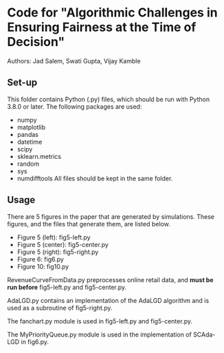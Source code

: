 # Code for "Algorithmic Challenges in Ensuring Fairness at the Time of Decision"
Authors: Jad Salem, Swati Gupta, Vijay Kamble

## Set-up
This folder contains Python (.py) files, which should be run
with Python 3.8.0 or later. The following packages are used:
* numpy
* matplotlib
* pandas
* datetime
* scipy
* sklearn.metrics
* random
* sys
* numdifftools
All files should be kept in the same folder.

## Usage
There are 5 figures in the paper that are generated by
simulations. These figures, and the files that generate
them, are listed below.
* Figure 5 (left): fig5-left.py
* Figure 5 (center): fig5-center.py
* Figure 5 (right): fig5-right.py
* Figure 6: fig6.py
* Figure 10: fig10.py

RevenueCurveFromData.py preprocesses online retail data, 
and __must be run before__ fig5-left.py and fig5-center.py.

AdaLGD.py contains an implementation of the AdaLGD algorithm
and is used as a subroutine of fig5-right.py.

The fanchart.py module is used in fig5-left.py and 
fig5-center.py.

The MyPriorityQueue.py module is used in the implementation
of SCAda-LGD in fig6.py.
